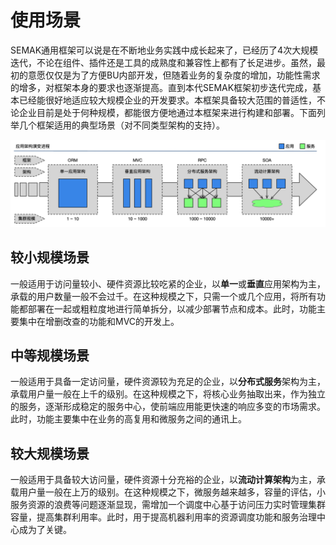 # 使用场景

SEMAK通用框架可以说是在不断地业务实践中成长起来了，已经历了4次大规模迭代，不论在组件、插件还是工具的成熟度和兼容性上都有了长足进步。虽然，最初的意愿仅仅是为了方便BU内部开发，但随着业务的复杂度的增加，功能性需求的增多，对框架本身的要求也逐渐提高。直到本代SEMAK框架初步迭代完成，基本已经能很好地适应较大规模企业的开发要求。本框架具备较大范围的普适性，不论企业目前是处于何种规模，都能很方便地通过本框架来进行构建和部署。下面列举几个框架适用的典型场景（对不同类型架构的支持）。

![image-20211109162431842](.assets/image-20211109162431842.png)



## 较小规模场景

一般适用于访问量较小、硬件资源比较吃紧的企业，以**单一**或**垂直**应用架构为主，承载的用户数量一般不会过千。在这种规模之下，只需一个或几个应用，将所有功能都部署在一起或粗粒度地进行简单拆分，以减少部署节点和成本。此时，功能主要集中在增删改查的功能和MVC的开发上。



## 中等规模场景

一般适用于具备一定访问量，硬件资源较为充足的企业，以**分布式服务**架构为主，承载用户量一般在上千的级别。在这种规模之下，将核心业务抽取出来，作为独立的服务，逐渐形成稳定的服务中心，使前端应用能更快速的响应多变的市场需求。此时，功能主要集中在业务的高复用和微服务之间的通讯上。



## 较大规模场景

一般适用于具备较大访问量，硬件资源十分充裕的企业，以**流动计算架构**为主，承载用户量一般在上万的级别。在这种规模之下，微服务越来越多，容量的评估，小服务资源的浪费等问题逐渐显现，需增加一个调度中心基于访问压力实时管理集群容量，提高集群利用率。此时，用于提高机器利用率的资源调度功能和服务治理中心成为了关键。

